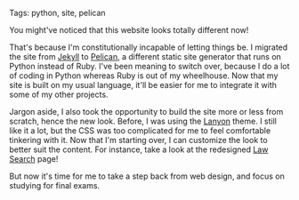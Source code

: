 Tags: python, site, pelican

You might've noticed that this website looks totally different now!

That's because I'm constitutionally incapable of letting things be. I migrated the site from [Jekyll](https://jekyllrb.com/) to [Pelican](https://docs.getpelican.com/en/stable/), a different static site generator that runs on Python instead of Ruby. I've been meaning to switch over, because I do a lot of coding in Python whereas Ruby is out of my wheelhouse. Now that my site is built on my usual language, it'll be easier for me to integrate it with some of my other projects.

Jargon aside, I also took the opportunity to build the site more or less from scratch, hence the new look. Before, I was using the [Lanyon](https://github.com/poole/lanyon) theme. I still like it a lot, but the CSS was too complicated for me to feel comfortable tinkering with it. Now that I'm starting over, I can customize the look to better suit the content. For instance, take a look at the redesigned [Law Search](/lawsearch) page!

But now it's time for me to take a step back from web design, and focus on studying for final exams.